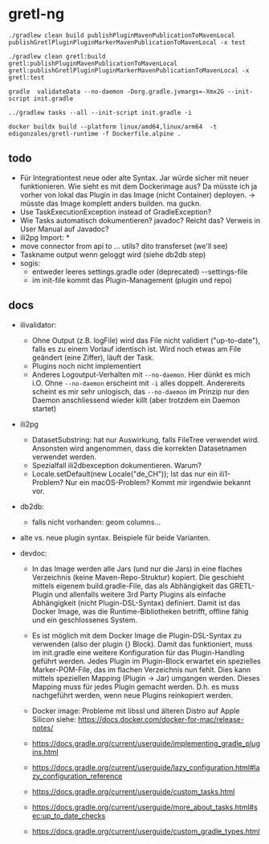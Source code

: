 # gretl-ng

```
./gradlew clean build publishPluginMavenPublicationToMavenLocal publishGretlPluginPluginMarkerMavenPublicationToMavenLocal -x test

./gradlew clean gretl:build gretl:publishPluginMavenPublicationToMavenLocal gretl:publishGretlPluginPluginMarkerMavenPublicationToMavenLocal -x gretl:test
```

```
gradle  validateData --no-daemon -Dorg.gradle.jvmargs=-Xmx2G --init-script init.gradle
```

```
../gradlew tasks --all --init-script init.gradle -i
```

```
docker buildx build --platform linux/amd64,linux/arm64  -t edigonzales/gretl-runtime -f Dockerfile.alpine .
```

## todo
- Für Integrationtest neue oder alte Syntax. Jar würde sicher mit neuer funktionieren. Wie sieht es mit dem Dockerimage aus? Da müsste ich ja vorher von lokal das Plugin in das Image (nicht Container) deployen. -> müsste das Image komplett anders builden. ma guckn.
- Use TaskExecutionException instead of GradleException?
- Wie Tasks automatisch dokumentieren? javadoc? Reicht das? Verweis in User Manual auf Javadoc?
- ili2pg Import:
  * 
- move connector from api to ... utils? dito transferset (we'll see)
- Taskname output wenn geloggt wird (siehe db2db step)
- sogis: 
  * entweder leeres settings.gradle oder (deprecated) --settings-file
  * im init-file kommt das Plugin-Management (plugin und repo)


## docs
- ilivalidator: 
  * Ohne Output (z.B. logFile) wird das File nicht validiert ("up-to-date"), falls es zu einem Vorlauf identisch ist. Wird noch etwas am File geändert (eine Ziffer), läuft der Task.
  * Plugins noch nicht implementiert
  * Anderes Logoutput-Verhalten mit `--no-daemon`. Hier dünkt es mich i.O. Ohne `--no-daemon` erscheint mit `-i` alles doppelt. Anderereits scheint es mir sehr unlogisch, das `--no-daemon` im Prinzip nur den Daemon anschliessend wieder killt (aber trotzdem ein Daemon startet)
- ili2pg
  * DatasetSubstring: hat nur Auswirkung, falls FileTree verwendet wird. Ansonsten wird angenommen, dass die korrekten Datasetnamen verwendet werden.
  * Spezialfall ili2dbexception dokumentieren. Warum?
  * Locale.setDefault(new Locale("de_CH")); Ist das nur ein ili1-Problem? Nur ein macOS-Problem? Kommt mir irgendwie bekannt vor.
- db2db:
  * falls nicht vorhanden: geom columns...
- alte vs. neue plugin syntax. Beispiele für beide Varianten.

- devdoc:
  * In das Image werden alle Jars (und nur die Jars) in eine flaches Verzeichnis (keine Maven-Repo-Struktur) kopiert. Die geschieht mittels eigenem build.gradle-File, das als Abhängigkeit das GRETL-Plugin und allenfalls weitere 3rd Party Plugins als einfache Abhängigkeit (nicht Plugin-DSL-Syntax) definiert. Damit ist das Docker Image, was die Runtime-Bibliotheken betrifft, offline fähig und ein geschlossenes System. 
  * Es ist möglich mit dem Docker Image die Plugin-DSL-Syntax zu verwenden (also der plugin {} Block). Damit das funktioniert, muss im init.gradle eine weitere Konfiguration für das Plugin-Handling geführt werden. Jedes Plugin im Plugin-Block erwartet ein spezielles Marker-POM-File, das im flachen Verzeichnis nun fehlt. Dies kann mittels speziellen Mapping (Plugin -> Jar) umgangen werden. Dieses Mapping muss für jedes Plugin gemacht werden. D.h. es muss nachgeführt werden, wenn neue Plugins reinkopiert werden.
  * Docker image: Probleme mit libssl und älteren Distro auf Apple Silicon siehe: https://docs.docker.com/docker-for-mac/release-notes/


  * https://docs.gradle.org/current/userguide/implementing_gradle_plugins.html
  * https://docs.gradle.org/current/userguide/lazy_configuration.html#lazy_configuration_reference
  * https://docs.gradle.org/current/userguide/custom_tasks.html
  * https://docs.gradle.org/current/userguide/more_about_tasks.html#sec:up_to_date_checks
  * https://docs.gradle.org/current/userguide/custom_gradle_types.html
